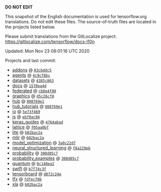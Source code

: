 __DO NOT EDIT__

This snapshot of the English documentation is used for tensorflow.org
translations. Do not edit these files. The source-of-truth files are located in
the projects listed below.

Please submit translations from the GitLocalize project: https://gitlocalize.com/tensorflow/docs-l10n

Updated: Mon Nov 23 08:01:16 UTC 2020

Projects and last commit:

- [addons](https://github.com/tensorflow/addons/tree/master/docs) @ <a href='https://github.com/tensorflow/addons/commit/83cbddc5ef146d1e4bbc4d28507c90b067a09558'><code>83cbddc5</code></a>
- [agents](https://github.com/tensorflow/agents/tree/master/docs) @ <a href='https://github.com/tensorflow/agents/commit/4c9cf8bccd6f9fe56bcf178f421f105cef96391f'><code>4c9cf8bc</code></a>
- [datasets](https://github.com/tensorflow/datasets/tree/master/docs) @ <a href='https://github.com/tensorflow/datasets/commit/4385c86379a9dc3bb6e9cfa629eadfe32de43082'><code>4385c863</code></a>
- [docs](https://github.com/tensorflow/docs/tree/master/site/en) @ <a href='https://github.com/tensorflow/docs/commit/1570ea4df9a2577e180d4e55a445d114c43cdfe0'><code>1570ea4d</code></a>
- [federated](https://github.com/tensorflow/federated/tree/master/docs) @ <a href='https://github.com/tensorflow/federated/commit/cb8e4f80710f671288836b66e1f287d09db945f3'><code>cb8e4f80</code></a>
- [graphics](https://github.com/tensorflow/graphics/tree/master/tensorflow_graphics/g3doc) @ <a href='https://github.com/tensorflow/graphics/commit/d5c26cf05125e5c096f5b2cde6c85f88c7df2d59'><code>d5c26cf0</code></a>
- [hub](https://github.com/tensorflow/hub/tree/master/docs) @ <a href='https://github.com/tensorflow/hub/commit/908769e1185ae7a5092aa6d5b86b82d25c9c76f4'><code>908769e1</code></a>
- [hub_tutorials](https://github.com/tensorflow/hub/tree/master/examples/colab) @ <a href='https://github.com/tensorflow/hub/commit/908769e1185ae7a5092aa6d5b86b82d25c9c76f4'><code>908769e1</code></a>
- [io](https://github.com/tensorflow/io/tree/master/docs) @ <a href='https://github.com/tensorflow/io/commit/5e73f46999af582c035db9f5c3a3759934de5ad6'><code>5e73f469</code></a>
- [js](https://github.com/tensorflow/tfjs-website/tree/master/docs) @ <a href='https://github.com/tensorflow/tfjs-website/commit/ebf0ac944eab1f94c9d01f9430ba147f52fc937c'><code>ebf0ac94</code></a>
- [keras_guides](https://github.com/tensorflow/docs/tree/snapshot-keras/site/en/guide/keras) @ <a href='https://github.com/tensorflow/docs/commit/4764abad680f9698f8ba9ace121ac9d0d9cb69af'><code>4764abad</code></a>
- [lattice](https://github.com/tensorflow/lattice/tree/master/docs) @ <a href='https://github.com/tensorflow/lattice/commit/f05aa0bf2e85756f7a5f49f1378f0d1e428bea2d'><code>f05aa0bf</code></a>
- [lite](https://github.com/tensorflow/tensorflow/tree/master/tensorflow/lite/g3doc) @ <a href='https://github.com/tensorflow/tensorflow/commit/602bac2ab8c7f995ce0a028121061568109b5b16'><code>602bac2a</code></a>
- [mlir](https://github.com/tensorflow/tensorflow/tree/master/tensorflow/compiler/mlir/g3doc) @ <a href='https://github.com/tensorflow/tensorflow/commit/602bac2ab8c7f995ce0a028121061568109b5b16'><code>602bac2a</code></a>
- [model_optimization](https://github.com/tensorflow/model-optimization/tree/master/tensorflow_model_optimization/g3doc) @ <a href='https://github.com/tensorflow/model-optimization/commit/3a0c22d778c6d7c06e81ab1771957deba7a3d52a'><code>3a0c22d7</code></a>
- [neural_structured_learning](https://github.com/tensorflow/neural-structured-learning/tree/master/g3doc) @ <a href='https://github.com/tensorflow/neural-structured-learning/commit/f8a229ebd08a9b44cd1be78fe8d0a0a09bbd142f'><code>f8a229eb</code></a>
- [probability](https://github.com/tensorflow/probability/tree/master/tensorflow_probability/g3doc) @ <a href='https://github.com/tensorflow/probability/commit/300d05c771c6ceb287d39aa5117dbedecf690cac'><code>300d05c7</code></a>
- [probability_examples](https://github.com/tensorflow/probability/tree/master/tensorflow_probability/examples/jupyter_notebooks) @ <a href='https://github.com/tensorflow/probability/commit/300d05c771c6ceb287d39aa5117dbedecf690cac'><code>300d05c7</code></a>
- [quantum](https://github.com/tensorflow/quantum/tree/master/docs) @ <a href='https://github.com/tensorflow/quantum/commit/0c148ea2c7a4777bdcb3bcf532bfacedff4e4372'><code>0c148ea2</code></a>
- [swift](https://github.com/tensorflow/swift/tree/master/docs/site) @ <a href='https://github.com/tensorflow/swift/commit/b7f74c3fa4278f951b12cc06c4687733525af7b7'><code>b7f74c3f</code></a>
- [tensorboard](https://github.com/tensorflow/tensorboard/tree/master/docs) @ <a href='https://github.com/tensorflow/tensorboard/commit/d872c24a58eb64be02088e4992967211dcaae20a'><code>d872c24a</code></a>
- [tfx](https://github.com/tensorflow/tfx/tree/master/docs) @ <a href='https://github.com/tensorflow/tfx/commit/fdfecf8b67b9a03fea29c292fb85d5b7e8a8ab9f'><code>fdfecf8b</code></a>
- [xla](https://github.com/tensorflow/tensorflow/tree/master/tensorflow/compiler/xla/g3doc) @ <a href='https://github.com/tensorflow/tensorflow/commit/602bac2ab8c7f995ce0a028121061568109b5b16'><code>602bac2a</code></a>

